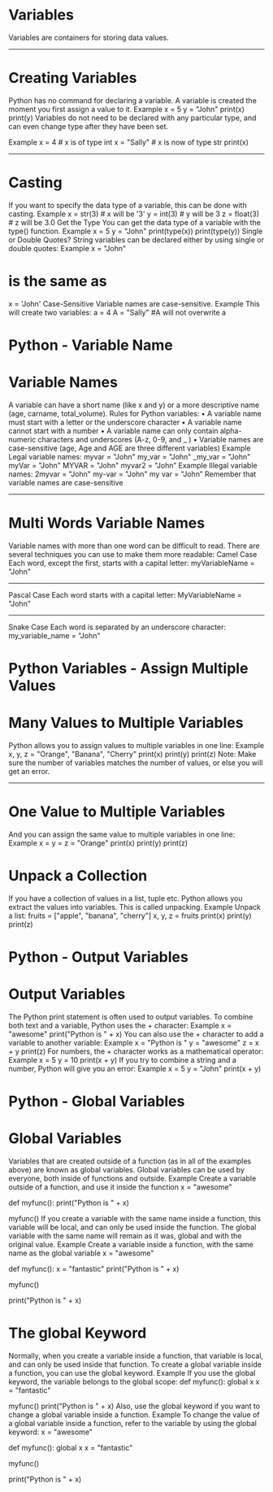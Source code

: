 # Variables
Variables are containers for storing data values.
________________________________________
# Creating Variables
Python has no command for declaring a variable.
A variable is created the moment you first assign a value to it.
Example
x = 5
y = "John"
print(x)
print(y)
Variables do not need to be declared with any particular type, and can even change type after they have been set.

Example
x = 4       # x is of type int
x = "Sally" # x is now of type str
print(x)
________________________________________
# Casting
If you want to specify the data type of a variable, this can be done with casting.
Example
x = str(3)    # x will be '3'
y = int(3)    # y will be 3
z = float(3)  # z will be 3.0
Get the Type
You can get the data type of a variable with the type() function.
Example
x = 5
y = "John"
print(type(x))
print(type(y))
Single or Double Quotes?
String variables can be declared either by using single or double quotes:
Example
x = "John"
# is the same as
x = 'John'
Case-Sensitive
Variable names are case-sensitive.
Example
This will create two variables:
a = 4
A = "Sally"
#A will not overwrite a

# Python - Variable Name

# Variable Names
A variable can have a short name (like x and y) or a more descriptive name (age, carname, total_volume). Rules for Python variables:
•	A variable name must start with a letter or the underscore character
•	A variable name cannot start with a number
•	A variable name can only contain alpha-numeric characters and underscores (A-z, 0-9, and _ )
•	Variable names are case-sensitive (age, Age and AGE are three different variables)
Example
Legal variable names:
myvar = "John"
my_var = "John"
_my_var = "John"
myVar = "John"
MYVAR = "John"
myvar2 = "John”
Example
Illegal variable names:
2myvar = "John"
my-var = "John"
my var = "John”
Remember that variable names are case-sensitive
________________________________________
# Multi Words Variable Names
Variable names with more than one word can be difficult to read.
There are several techniques you can use to make them more readable:
Camel Case
Each word, except the first, starts with a capital letter:
myVariableName = "John"
________________________________________
Pascal Case
Each word starts with a capital letter:
MyVariableName = "John"
________________________________________
Snake Case
Each word is separated by an underscore character:
my_variable_name = "John"

# Python Variables - Assign Multiple Values

# Many Values to Multiple Variables
Python allows you to assign values to multiple variables in one line:
Example
x, y, z = "Orange", "Banana", "Cherry"
print(x)
print(y)
print(z)
Note: Make sure the number of variables matches the number of values, or else you will get an error.
________________________________________
# One Value to Multiple Variables
And you can assign the same value to multiple variables in one line:
Example
x = y = z = "Orange"
print(x)
print(y)
print(z)

# Unpack a Collection
If you have a collection of values in a list, tuple etc. Python allows you extract the values into variables. This is called unpacking.
Example
Unpack a list:
fruits = ["apple", "banana", "cherry"]
x, y, z = fruits
print(x)
print(y)
print(z)

# Python - Output Variables

# Output Variables
The Python print statement is often used to output variables.
To combine both text and a variable, Python uses the + character:
Example
x = "awesome"
print("Python is " + x)
You can also use the + character to add a variable to another variable:
Example
x = "Python is "
y = "awesome"
z =  x + y
print(z)
For numbers, the + character works as a mathematical operator:
Example
x = 5
y = 10
print(x + y)
If you try to combine a string and a number, Python will give you an error:
Example
x = 5
y = "John"
print(x + y)

# Python - Global Variables

# Global Variables
Variables that are created outside of a function (as in all of the examples above) are known as global variables.
Global variables can be used by everyone, both inside of functions and outside.
Example
Create a variable outside of a function, and use it inside the function
x = "awesome"

def myfunc():
  print("Python is " + x)

myfunc()
If you create a variable with the same name inside a function, this variable will be local, and can only be used inside the function. The global variable with the same name will remain as it was, global and with the original value.
Example
Create a variable inside a function, with the same name as the global variable
x = "awesome"

def myfunc():
  x = "fantastic"
  print("Python is " + x)

myfunc()

print("Python is " + x)

# The global Keyword
Normally, when you create a variable inside a function, that variable is local, and can only be used inside that function.
To create a global variable inside a function, you can use the global keyword.
Example
If you use the global keyword, the variable belongs to the global scope:
def myfunc():
  global x
  x = "fantastic"

myfunc()
print("Python is " + x)
Also, use the global keyword if you want to change a global variable inside a function.
Example
To change the value of a global variable inside a function, refer to the variable by using the global keyword:
x = "awesome"

def myfunc():
  global x
  x = "fantastic"

myfunc()

print("Python is " + x)

